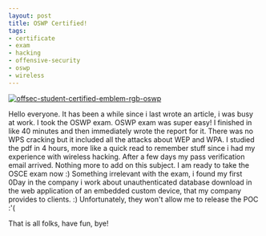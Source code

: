 ```yaml
---
layout: post
title: OSWP Certified!
tags:
- certificate
- exam
- hacking
- offensive-security
- oswp
- wireless
---
```


[![offsec-student-certified-emblem-rgb-oswp](https://trickster0.files.wordpress.com/2016/08/offsec-student-certified-emblem-rgb-oswp.png)](https://trickster0.files.wordpress.com/2016/08/offsec-student-certified-emblem-rgb-oswp.png)

Hello everyone. It has been a while since i last wrote an article, i was busy at work. I took the OSWP exam.
OSWP exam was super easy! I finished in like 40 minutes and then immediately wrote the report for it.
There was no WPS cracking but it included all the attacks about WEP and WPA.
I studied the pdf in 4 hours, more like a quick read to remember stuff since i had my experience with wireless hacking.
After a few days my pass verification email arrived. Nothing more to add on this subject. I am ready to take the OSCE exam now :)
Something irrelevant with the exam, i found my first 0Day in the company i work about unauthenticated database download in the web application of an embedded custom device, that my company provides to clients. :) Unfortunately, they won't allow me to release the POC :'(

That is all folks, have fun, bye!
